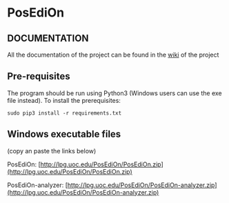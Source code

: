 PosEdiOn
========

## DOCUMENTATION

All the documentation of the project can be found in the [wiki](https://github.com/aoliverg/PosEdiOn/wiki) of the project

## Pre-requisites

The program should be run using Python3 (Windows users can use the exe file instead). To install the prerequisites:

```
sudo pip3 install -r requirements.txt
```

## Windows executable files


(copy an paste the links below)

PosEdiOn: [http://lpg.uoc.edu/PosEdiOn/PosEdiOn.zip](http://lpg.uoc.edu/PosEdiOn/PosEdiOn.zip)

PosEdiOn-analyzer: [http://lpg.uoc.edu/PosEdiOn/PosEdiOn-analyzer.zip](http://lpg.uoc.edu/PosEdiOn/PosEdiOn-analyzer.zip)
